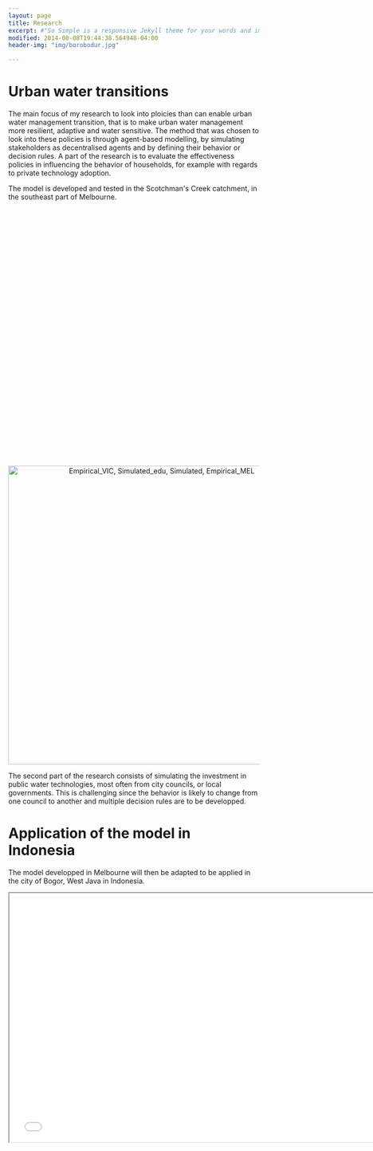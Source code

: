 ```yaml
---
layout: page
title: Research
excerpt: #"So Simple is a responsive Jekyll theme for your words and images."
modified: 2014-08-08T19:44:38.564948-04:00
header-img: "img/borobodur.jpg"

---
```


   
# Urban water transitions

The main focus of my research to look into ploicies than can enable urban water management transition, that is to make urban water management more resilient, adaptive and water sensitive. 
The method that was chosen to look into these policies is through agent-based modelling, by simulating stakeholders as decentralised agents and by defining their behavior or decision rules.
A part of the research is to evaluate the effectiveness policies in influencing the behavior of households, for example with regards to private technology adoption.
   
The model is developed and tested in the Scotchman's Creek catchment, in the southeast part of Melbourne.
<br>

<div class="fluidMedia">
    <iframe src="" frameborder="0" width="750" height="500" src="catchment.html"></iframe>
</div>

<br>
<div>
    <a href="https://plot.ly/~ACas/78/" target="_blank" title="Empirical_VIC, Simulated_edu, Simulated, Empirical_MEL" style="display: block; text-align: center;"><img src="https://plot.ly/~ACas/78.png" alt="Empirical_VIC, Simulated_edu, Simulated, Empirical_MEL" style="max-width: 100%;width: 600px;"  width="600" onerror="this.onerror=null;this.src='https://plot.ly/404.png';" /></a>
    <script data-plotly="ACas:78"  src="https://plot.ly/embed.js" async></script>
</div>


The second part of the research consists of simulating the investment in public water technologies, most often from city councils, or local governments.
This is challenging since the behavior is likely to change from one council to another and multiple decision rules are to be developped.

# Application of the model in Indonesia

The model developped in Melbourne will then be adapted to be applied in the city of Bogor, West Java in Indonesia.

<iframe width="750" height="500" src="bogor_map.html"></iframe>


<!--The codes to get this map can be found [here](map_test.html "Maps")-->

<!--<p> Make graph with Dimple.js </p>
<head>
  <script src="http://d3js.org/d3.v3.min.js"></script>
  <script src="http://dimplejs.org/dist/dimple.v2.1.6.min.js"></script>
</head>
<body>
  <script type="text/javascript">
    var svg = dimple.newSvg("body", 800, 600);
    var data = [
      { "Word":"Hello", "Awesomeness":2000 },
      { "Word":"World", "Awesomeness":3000 }
    ];
    var chart = new dimple.chart(svg, data);
    chart.addCategoryAxis("x", "Word");
    chart.addMeasureAxis("y", "Awesomeness");
    chart.addSeries(null, dimple.plot.bar);
    chart.draw();
  </script>
</body>-->



    



